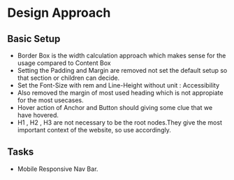 # Design Approach

## Basic Setup 

- Border Box is the width calculation approach which makes sense for the usage compared to Content Box
- Setting the Padding and Margin are removed not set the default setup so that section or children can decide.
- Set the Font-Size with rem and Line-Height without unit : Accessibility 
- Also removed the margin of most used heading which is not appropiate for the most usecases.
- Hover action of Anchor and Button should giving some clue that we have hovered.
- H1 , H2 , H3 are not necessary to be the root nodes.They give the most important context of the website, so use accordingly.



## Tasks

- Mobile Responsive Nav Bar.